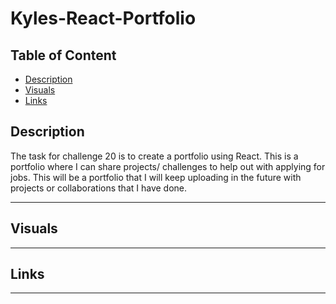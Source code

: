 # Kyles-React-Portfolio



## Table of Content
- [Description](#description)
- [Visuals](#visuals)
- [Links](#links)

## Description
The task for challenge 20 is to create a portfolio using React. This is a portfolio where I can share projects/ challenges to help out with applying for jobs. This will be a portfolio that I will keep uploading in the future with projects or collaborations that I have done.
***

## Visuals

***

## Links

***